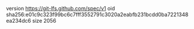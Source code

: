 version https://git-lfs.github.com/spec/v1
oid sha256:e01c9c323f99bc6c7fff3552791c3020a2eabfb231bcdd0ba7221348ea234dc6
size 2056
